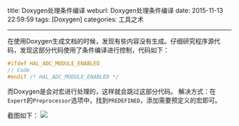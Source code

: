 title: Doxygen处理条件编译
weburl: Doxygen处理条件编译
date: 2015-11-13 22:59:59
tags: [Doxygen]
categories: 工具之术

---

在使用Doxygen生成文档的时候，发现有些内容没有生成。仔细研究程序源代码，发现这部分代码使用了条件编译进行控制，代码如下：
``` C
#ifdef HAL_ADC_MODULE_ENABLED
// Code
#endif /* HAL_ADC_MODULE_ENABLED */
```
而Doxygen是会对宏进行处理的，这样就会跳过这部分代码。
解决方式：在`Expert`的`Preprocessor`选项中，找到`PREDEFINED`，添加需要预定义的宏即可。

<!--more-->

截图如下：
![](https://img.gaomf.cn/Doxygen20151113230829.png)

